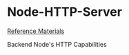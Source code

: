 # Node-HTTP-Server

[Reference Materials](http://itsmejrob.com/csc667/)

Backend
Node's HTTP Capabilities